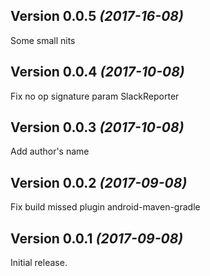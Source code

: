 Version 0.0.5 *(2017-16-08)*
----------------------------

Some small nits


Version 0.0.4 *(2017-10-08)*
----------------------------

Fix no op signature param SlackReporter


Version 0.0.3 *(2017-10-08)*
----------------------------

Add author's name


Version 0.0.2 *(2017-09-08)*
----------------------------

Fix build missed plugin android-maven-gradle


Version 0.0.1 *(2017-09-08)*
----------------------------

Initial release.